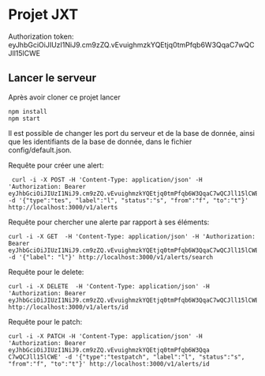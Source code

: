 # Projet JXT

Authorization token: eyJhbGciOiJIUzI1NiJ9.cm9zZQ.vEvuighmzkYQEtjq0tmPfqb6W3QqaC7wQCJll15lCWE

## Lancer le serveur
Après avoir cloner ce projet lancer
```console
npm install
npm start
```

Il est possible de changer les port du serveur et de la base de donnée, ainsi que les identifiants de la base de donnée, dans le fichier config/default.json.

Requête pour créer une alert:
```console
 curl -i -X POST -H 'Content-Type: application/json' -H 'Authorization: Bearer eyJhbGciOiJIUzI1NiJ9.cm9zZQ.vEvuighmzkYQEtjq0tmPfqb6W3QqaC7wQCJll15lCWE' -d '{"type":"tes", "label":"l", "status":"s", "from":"f", "to":"t"}' http://localhost:3000/v1/alerts
 ```
 Requête pour chercher une alerte par rapport à ses éléments:
 ```console
 curl -i -X GET  -H 'Content-Type: application/json' -H 'Authorization: Bearer eyJhbGciOiJIUzI1NiJ9.cm9zZQ.vEvuighmzkYQEtjq0tmPfqb6W3QqaC7wQCJll15lCWE' -d '{"label": "l"}' http://localhost:3000/v1/alerts/search
```

Requête pour le delete:
```console
curl -i -X DELETE  -H 'Content-Type: application/json' -H 'Authorization: Bearer eyJhbGciOiJIUzI1NiJ9.cm9zZQ.vEvuighmzkYQEtjq0tmPfqb6W3QqaC7wQCJll15lCWE'  http://localhost:3000/v1/alerts/id
```

 Requête pour le patch:
 ```console
curl -i -X PATCH -H 'Content-Type: application/json' -H 'Authorization: Bearer eyJhbGciOiJIUzI1NiJ9.cm9zZQ.vEvuighmzkYQEtjq0tmPfqb6W3Qqa
C7wQCJll15lCWE' -d '{"type":"testpatch", "label":"l", "status":"s", "from":"f", "to":"t"}' http://localhost:3000/v1/alerts/id
```